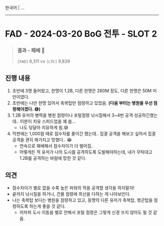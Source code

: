 한국어 | ...

---

# FAD - 2024-03-20 BoG 전투 - SLOT 2

> ### 결과 - 패배 🥲
>
> `[FAD]` 6,311 vs `[LTC]` 9,839



## 진행 내용 

1. 초반에 3명 들어왔고, 한명이 1.2B, 다른 한명은 260M 정도, 다른 한명은 50M 미만이였다.
2. 초반에는 나만 한명 있어서 축복탑만 점령하고 있었음. **(다음 부터는 병원을 우선 점령해야겠다. 😅)**
3. 1.2B 유저의 병력을 병원 점령이나 포털점령 낚시질해서 3~4번 공격 성공하긴했는데.. 이분이 치유 스피드업을 꽤 씀...
   * 나도 덩달아 치유하게 됨.😅
4. 막판에는 1,000점 때로 점수차를 줄이긴 했는데.. 집결  공격을 해보고 싶어서 집결 공격을 괜히 해가지고 망했다.. 😂
   * 연속으로 패배해서 점수차이가 더 벌어짐..
   * 어떻게든 적 유저가 나의 도시를 공격하도록 도발해야하는데, 내가 무턱대고 1.2B를 공격하는 바람에 망한 것 같다.




## 의견

* 점수차이가 별로 없을 수록 높은 파워의 적을 공격할 생각을 하지말자!
* 끝까지 낚시질을 하거나, 건물 점령에 최선을 다하는 게 나아보인다.
* 나는 축복탑 보다는 병원을 점령하고 있고, 동맹의 다른 유저가 축복탑, 행군탑을 점령하도록 하는게 좋을 것 같다.
  * 어차피 도시 이동을 별로 안해서 포털 점령은 그렇게 신경 쓰지 않아도 될 것 같음. 